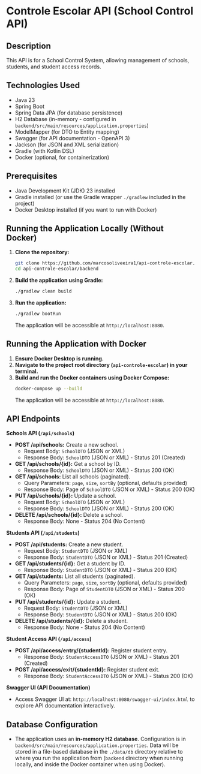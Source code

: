 # Controle Escolar API (School Control API)

## Description

This API is for a School Control System, allowing management of schools, students, and student access records.

## Technologies Used

*   Java 23
*   Spring Boot
*   Spring Data JPA (for database persistence)
*   H2 Database (in-memory - configured in `backend/src/main/resources/application.properties`)
*   ModelMapper (for DTO to Entity mapping)
*   Swagger (for API documentation - OpenAPI 3)
*   Jackson (for JSON and XML serialization)
*   Gradle (with Kotlin DSL)
*   Docker (optional, for containerization)

## Prerequisites

*   Java Development Kit (JDK) 23 installed
*   Gradle installed (or use the Gradle wrapper `./gradlew` included in the project)
*   Docker Desktop installed (if you want to run with Docker)

## Running the Application Locally (Without Docker)

1.  **Clone the repository:**
    ```bash
    git clone https://github.com/marcosoliveeira1/api-controle-escolar.git
    cd api-controle-escolar/backend
    ```
2.  **Build the application using Gradle:**
    ```bash
    ./gradlew clean build
    ```
3.  **Run the application:**
    ```bash
    ./gradlew bootRun
    ```
    The application will be accessible at `http://localhost:8080`.

## Running the Application with Docker

1.  **Ensure Docker Desktop is running.**
2.  **Navigate to the project root directory (`api-controle-escolar`) in your terminal.**
3.  **Build and run the Docker containers using Docker Compose:**
    ```bash
    docker-compose up --build
    ```
    The application will be accessible at `http://localhost:8080`.

## API Endpoints

**Schools API (`/api/schools`)**

*   **POST /api/schools:** Create a new school.
    *   Request Body: `SchoolDTO` (JSON or XML)
    *   Response Body: `SchoolDTO` (JSON or XML) - Status 201 (Created)
*   **GET /api/schools/{id}:** Get a school by ID.
    *   Response Body: `SchoolDTO` (JSON or XML) - Status 200 (OK)
*   **GET /api/schools:** List all schools (paginated).
    *   Query Parameters: `page`, `size`, `sortBy` (optional, defaults provided)
    *   Response Body: Page of `SchoolDTO` (JSON or XML) - Status 200 (OK)
*   **PUT /api/schools/{id}:** Update a school.
    *   Request Body: `SchoolDTO` (JSON or XML)
    *   Response Body: `SchoolDTO` (JSON or XML) - Status 200 (OK)
*   **DELETE /api/schools/{id}:** Delete a school.
    *   Response Body: None - Status 204 (No Content)

**Students API (`/api/students`)**

*   **POST /api/students:** Create a new student.
    *   Request Body: `StudentDTO` (JSON or XML)
    *   Response Body: `StudentDTO` (JSON or XML) - Status 201 (Created)
*   **GET /api/students/{id}:** Get a student by ID.
    *   Response Body: `StudentDTO` (JSON or XML) - Status 200 (OK)
*   **GET /api/students:** List all students (paginated).
    *   Query Parameters: `page`, `size`, `sortBy` (optional, defaults provided)
    *   Response Body: Page of `StudentDTO` (JSON or XML) - Status 200 (OK)
*   **PUT /api/students/{id}:** Update a student.
    *   Request Body: `StudentDTO` (JSON or XML)
    *   Response Body: `StudentDTO` (JSON or XML) - Status 200 (OK)
*   **DELETE /api/students/{id}:** Delete a student.
    *   Response Body: None - Status 204 (No Content)

**Student Access API (`/api/access`)**

*   **POST /api/access/entry/{studentId}:** Register student entry.
    *   Response Body: `StudentAccessDTO` (JSON or XML) - Status 201 (Created)
*   **POST /api/access/exit/{studentId}:** Register student exit.
    *   Response Body: `StudentAccessDTO` (JSON or XML) - Status 200 (OK)

**Swagger UI (API Documentation)**

*   Access Swagger UI at: `http://localhost:8080/swagger-ui/index.html` to explore API documentation interactively.


## Database Configuration

*   The application uses an **in-memory H2 database**. Configuration is in `backend/src/main/resources/application.properties`. Data will be stored in a file-based database in the `./data/db` directory relative to where you run the application from (`backend` directory when running locally, and inside the Docker container when using Docker).